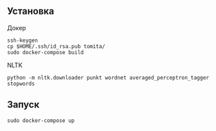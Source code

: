 ## Установка

Докер
```
ssh-keygen
cp $HOME/.ssh/id_rsa.pub tomita/
sudo docker-compose build
```

NLTK
```
python -m nltk.downloader punkt wordnet averaged_perceptron_tagger stopwords
```

## Запуск

```
sudo docker-compose up
```

